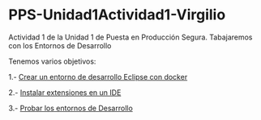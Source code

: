 # PPS-Unidad1Actividad1-Virgilio

Actividad 1 de la Unidad 1 de Puesta en Producción Segura. Tabajaremos con los Entornos de Desarrollo

Tenemos varios objetivos:

1.- [Crear un entorno de desarrollo Eclipse con docker](eclipse.md)

2.- [Instalar extensiones en un IDE](extensiones.md)

3.- [Probar los entornos de Desarrollo](pruebas.md)
